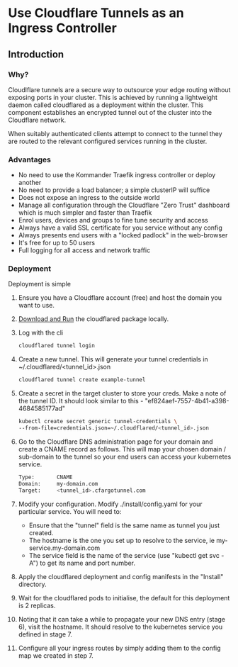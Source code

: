 # Use Cloudflare Tunnels as an Ingress Controller

## Introduction

### Why?

Cloudlflare tunnels are a secure way to outsource your edge routing without exposing ports in your cluster. This is achieved by running a lightweight daemon called cloudflared as a deployment within the cluster. This component establishes an encrypted tunnel out of the cluster into the Cloudflare network.

When suitably authenticated clients attempt to connect to the tunnel they are routed to the relevant configured services running in the cluster.

### Advantages

- No need to use the Kommander Traefik ingress controller or deploy another
- No need to provide a load balancer; a simple clusterIP will suffice
- Does not expose an ingress to the outside world
- Manage all configuration through the Cloudflare "Zero Trust" dashboard which is much simpler and faster than Traefik
- Enrol users, devices and groups to fine tune security and access
- Always have a valid SSL certificate for you service without any config
- Always presents end users with a "locked padlock" in the web-browser
- It's free for up to 50 users
- Full logging for all access and network traffic

### Deployment

Deployment is simple

  1. Ensure you have a Cloudflare account (free) and host the domain you want to use.

  2. [Download and Run](https://developers.cloudflare.com/cloudflare-one/connections/connect-apps/install-and-setup/installation/) the cloudflared package locally.

  3. Log with the cli

        ```bash
        cloudflared tunnel login
        ```

  4. Create a new tunnel. This will generate your tunnel credentials in ~/.cloudflared/<tunnel_id>.json

        ```bash
        cloudflared tunnel create example-tunnel
        ```

  5. Create a secret in the target cluster to store your creds. Make a note of the tunnel ID. It should look similar to this - "ef824aef-7557-4b41-a398-4684585177ad"

        ```bash
        kubectl create secret generic tunnel-credentials \
        --from-file=credentials.json=~/.cloudflared/<tunnel_id>.json
        ```

  6. Go to the Cloudflare DNS administration page for your domain and create a CNAME record as follows. This will map your chosen domain / sub-domain to the tunnel so your end users can access your kubernetes service.

        ```bash
        Type:       CNAME
        Domain:     my-domain.com
        Target:     <tunnel_id>.cfargotunnel.com
        ```

  7. Modify your configuration. Modify ./install/config.yaml for your particular service. You will need to:

     - Ensure that the "tunnel" field is the same name as tunnel you just created.
     - The hostname is the one you set up to resolve to the service, ie my-service.my-domain.com
     - The service field is the name of the service (use "kubectl get svc -A") to get its name and port number.

  8. Apply the cloudflared deployment and config manifests in the "Install" directory.

  9. Wait for the cloudflared pods to initialise, the default for this deployment is 2 replicas.

  10. Noting that it can take a while to propagate your new DNS entry (stage 6), visit the hostname. It should resolve to the kubernetes service you defined in stage 7.

  11. Configure all your ingress routes by simply adding them to the config map we created in step 7.
